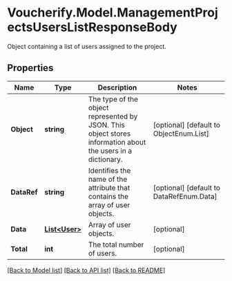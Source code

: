 # Voucherify.Model.ManagementProjectsUsersListResponseBody
Object containing a list of users assigned to the project.

## Properties

Name | Type | Description | Notes
------------ | ------------- | ------------- | -------------
**Object** | **string** | The type of the object represented by JSON. This object stores information about the users in a dictionary. | [optional] [default to ObjectEnum.List]
**DataRef** | **string** | Identifies the name of the attribute that contains the array of user objects. | [optional] [default to DataRefEnum.Data]
**Data** | [**List&lt;User&gt;**](User.md) | Array of user objects. | [optional] 
**Total** | **int** | The total number of users. | [optional] 

[[Back to Model list]](../../README.md#documentation-for-models) [[Back to API list]](../../README.md#documentation-for-api-endpoints) [[Back to README]](../../README.md)

